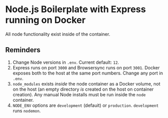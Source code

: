 # Node.js Boilerplate with Express running on Docker

All node functionality exist inside of the container. 

## Reminders

1. Change Node versions in `.env`. Current default: `12`. 
2. Express runs on port `3000` and Browsersync runs on port `3001`. Docker exposes both to the host at the same port numbers. Change any port in `.env`. 
3. `node_modules` exists *inside* the node container as a Docker volume, not on the host (an empty directory *is* created on the host on container creation). Any manual Node installs must be run inside the `node` container. 
4. `NODE_ENV` options are `development` (defauit) or `production`. `development` runs `nodemon`. 
